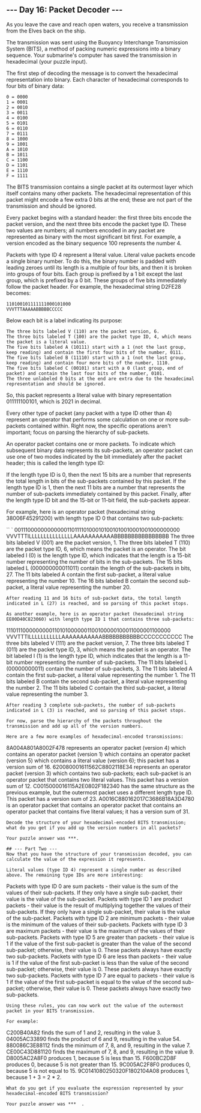 ## --- Day 16: Packet Decoder ---
As you leave the cave and reach open waters, you receive a transmission from the Elves back on the ship.

The transmission was sent using the Buoyancy Interchange Transmission System (BITS), a method of packing numeric expressions into a binary sequence. Your submarine's computer has saved the transmission in hexadecimal (your puzzle input).

The first step of decoding the message is to convert the hexadecimal representation into binary. Each character of hexadecimal corresponds to four bits of binary data:

```
0 = 0000
1 = 0001
2 = 0010
3 = 0011
4 = 0100
5 = 0101
6 = 0110
7 = 0111
8 = 1000
9 = 1001
A = 1010
B = 1011
C = 1100
D = 1101
E = 1110
F = 1111
```
The BITS transmission contains a single packet at its outermost layer which itself contains many other packets. The hexadecimal representation of this packet might encode a few extra 0 bits at the end; these are not part of the transmission and should be ignored.

Every packet begins with a standard header: the first three bits encode the packet version, and the next three bits encode the packet type ID. These two values are numbers; all numbers encoded in any packet are represented as binary with the most significant bit first. For example, a version encoded as the binary sequence 100 represents the number 4.

Packets with type ID 4 represent a literal value. Literal value packets encode a single binary number. To do this, the binary number is padded with leading zeroes until its length is a multiple of four bits, and then it is broken into groups of four bits. Each group is prefixed by a 1 bit except the last group, which is prefixed by a 0 bit. These groups of five bits immediately follow the packet header. For example, the hexadecimal string D2FE28 becomes:

```
110100101111111000101000
VVVTTTAAAAABBBBBCCCCC
```
Below each bit is a label indicating its purpose:

```
The three bits labeled V (110) are the packet version, 6.
The three bits labeled T (100) are the packet type ID, 4, which means the packet is a literal value.
The five bits labeled A (10111) start with a 1 (not the last group, keep reading) and contain the first four bits of the number, 0111.
The five bits labeled B (11110) start with a 1 (not the last group, keep reading) and contain four more bits of the number, 1110.
The five bits labeled C (00101) start with a 0 (last group, end of packet) and contain the last four bits of the number, 0101.
The three unlabeled 0 bits at the end are extra due to the hexadecimal representation and should be ignored.
```
So, this packet represents a literal value with binary representation 011111100101, which is 2021 in decimal.

Every other type of packet (any packet with a type ID other than 4) represent an operator that performs some calculation on one or more sub-packets contained within. Right now, the specific operations aren't important; focus on parsing the hierarchy of sub-packets.

An operator packet contains one or more packets. To indicate which subsequent binary data represents its sub-packets, an operator packet can use one of two modes indicated by the bit immediately after the packet header; this is called the length type ID:

If the length type ID is 0, then the next 15 bits are a number that represents the total length in bits of the sub-packets contained by this packet.
If the length type ID is 1, then the next 11 bits are a number that represents the number of sub-packets immediately contained by this packet.
Finally, after the length type ID bit and the 15-bit or 11-bit field, the sub-packets appear.

For example, here is an operator packet (hexadecimal string 38006F45291200) with length type ID 0 that contains two sub-packets:

`` `
00111000000000000110111101000101001010010001001000000000
VVVTTTILLLLLLLLLLLLLLLAAAAAAAAAAABBBBBBBBBBBBBBBB
The three bits labeled V (001) are the packet version, 1.
The three bits labeled T (110) are the packet type ID, 6, which means the packet is an operator.
The bit labeled I (0) is the length type ID, which indicates that the length is a 15-bit number representing the number of bits in the sub-packets.
The 15 bits labeled L (000000000011011) contain the length of the sub-packets in bits, 27.
The 11 bits labeled A contain the first sub-packet, a literal value representing the number 10.
The 16 bits labeled B contain the second sub-packet, a literal value representing the number 20.
```
After reading 11 and 16 bits of sub-packet data, the total length indicated in L (27) is reached, and so parsing of this packet stops.

As another example, here is an operator packet (hexadecimal string EE00D40C823060) with length type ID 1 that contains three sub-packets:

```
11101110000000001101010000001100100000100011000001100000
VVVTTTILLLLLLLLLLLAAAAAAAAAAABBBBBBBBBBBCCCCCCCCCCC
The three bits labeled V (111) are the packet version, 7.
The three bits labeled T (011) are the packet type ID, 3, which means the packet is an operator.
The bit labeled I (1) is the length type ID, which indicates that the length is a 11-bit number representing the number of sub-packets.
The 11 bits labeled L (00000000011) contain the number of sub-packets, 3.
The 11 bits labeled A contain the first sub-packet, a literal value representing the number 1.
The 11 bits labeled B contain the second sub-packet, a literal value representing the number 2.
The 11 bits labeled C contain the third sub-packet, a literal value representing the number 3.
```
After reading 3 complete sub-packets, the number of sub-packets indicated in L (3) is reached, and so parsing of this packet stops.

For now, parse the hierarchy of the packets throughout the transmission and add up all of the version numbers.

Here are a few more examples of hexadecimal-encoded transmissions:

```
8A004A801A8002F478 represents an operator packet (version 4) which contains an operator packet (version 1) which contains an operator packet (version 5) which contains a literal value (version 6); this packet has a version sum of 16.
620080001611562C8802118E34 represents an operator packet (version 3) which contains two sub-packets; each sub-packet is an operator packet that contains two literal values. This packet has a version sum of 12.
C0015000016115A2E0802F182340 has the same structure as the previous example, but the outermost packet uses a different length type ID. This packet has a version sum of 23.
A0016C880162017C3686B18A3D4780 is an operator packet that contains an operator packet that contains an operator packet that contains five literal values; it has a version sum of 31.
```
Decode the structure of your hexadecimal-encoded BITS transmission; what do you get if you add up the version numbers in all packets?

Your puzzle answer was ***.

## --- Part Two ---
Now that you have the structure of your transmission decoded, you can calculate the value of the expression it represents.

Literal values (type ID 4) represent a single number as described above. The remaining type IDs are more interesting:

```
Packets with type ID 0 are sum packets - their value is the sum of the values of their sub-packets. If they only have a single sub-packet, their value is the value of the sub-packet.
Packets with type ID 1 are product packets - their value is the result of multiplying together the values of their sub-packets. If they only have a single sub-packet, their value is the value of the sub-packet.
Packets with type ID 2 are minimum packets - their value is the minimum of the values of their sub-packets.
Packets with type ID 3 are maximum packets - their value is the maximum of the values of their sub-packets.
Packets with type ID 5 are greater than packets - their value is 1 if the value of the first sub-packet is greater than the value of the second sub-packet; otherwise, their value is 0. These packets always have exactly two sub-packets.
Packets with type ID 6 are less than packets - their value is 1 if the value of the first sub-packet is less than the value of the second sub-packet; otherwise, their value is 0. These packets always have exactly two sub-packets.
Packets with type ID 7 are equal to packets - their value is 1 if the value of the first sub-packet is equal to the value of the second sub-packet; otherwise, their value is 0. These packets always have exactly two sub-packets.
```
Using these rules, you can now work out the value of the outermost packet in your BITS transmission.

For example:

```
C200B40A82 finds the sum of 1 and 2, resulting in the value 3.
04005AC33890 finds the product of 6 and 9, resulting in the value 54.
880086C3E88112 finds the minimum of 7, 8, and 9, resulting in the value 7.
CE00C43D881120 finds the maximum of 7, 8, and 9, resulting in the value 9.
D8005AC2A8F0 produces 1, because 5 is less than 15.
F600BC2D8F produces 0, because 5 is not greater than 15.
9C005AC2F8F0 produces 0, because 5 is not equal to 15.
9C0141080250320F1802104A08 produces 1, because 1 + 3 = 2 * 2.
```
What do you get if you evaluate the expression represented by your hexadecimal-encoded BITS transmission?

Your puzzle answer was ***  .


